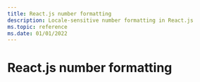 ```yaml
---
title: React.js number formatting
description: Locale-sensitive number formatting in React.js
ms.topic: reference
ms.date: 01/01/2022
---
```


# React.js number formatting
